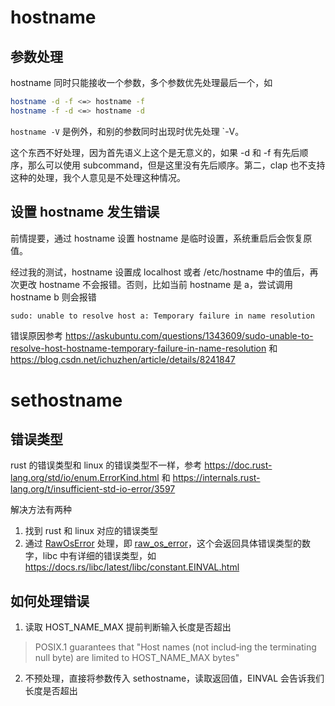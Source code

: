 # hostname

## 参数处理

hostname 同时只能接收一个参数，多个参数优先处理最后一个，如

```sh
hostname -d -f <=> hostname -f
hostname -f -d <=> hostname -d
```

`hostname -V` 是例外，和别的参数同时出现时优先处理 `-V。

这个东西不好处理，因为首先语义上这个是无意义的，如果 -d 和 -f 有先后顺序，那么可以使用 subcommand，但是这里没有先后顺序。第二，clap 也不支持这种的处理，我个人意见是不处理这种情况。

## 设置 hostname 发生错误

前情提要，通过 hostname 设置 hostname 是临时设置，系统重启后会恢复原值。

经过我的测试，hostname 设置成 localhost 或者 /etc/hostname 中的值后，再次更改 hostname 不会报错。否则，比如当前 hostname 是 a，尝试调用 hostname b 则会报错

```sh
sudo: unable to resolve host a: Temporary failure in name resolution
```

错误原因参考 https://askubuntu.com/questions/1343609/sudo-unable-to-resolve-host-hostname-temporary-failure-in-name-resolution 和 https://blog.csdn.net/ichuzhen/article/details/8241847

# sethostname

## 错误类型

rust 的错误类型和 linux 的错误类型不一样，参考 https://doc.rust-lang.org/std/io/enum.ErrorKind.html 和 https://internals.rust-lang.org/t/insufficient-std-io-error/3597

解决方法有两种

1. 找到 rust 和 linux 对应的错误类型
2. 通过 [RawOsError](https://doc.rust-lang.org/std/io/type.RawOsError.html#) 处理，即 [raw_os_error](https://doc.rust-lang.org/std/io/struct.Error.html#method.raw_os_error)，这个会返回具体错误类型的数字，libc 中有详细的错误类型，如 https://docs.rs/libc/latest/libc/constant.EINVAL.html

## 如何处理错误

1. 读取 HOST_NAME_MAX 提前判断输入长度是否超出

> POSIX.1 guarantees that "Host names (not includ‐ing the terminating null byte) are limited to HOST_NAME_MAX bytes"

2. 不预处理，直接将参数传入 sethostname，读取返回值，EINVAL 会告诉我们长度是否超出

